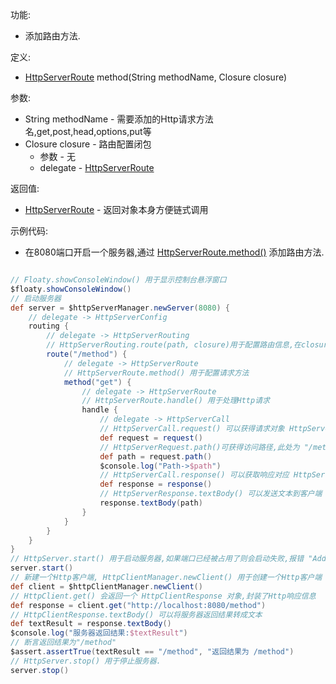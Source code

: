 功能:

+ 添加路由方法.

定义:

+ [HttpServerRoute](/API/Network/HttpServer/HttpServerRoute/README.md) method(String methodName,
  Closure closure)

参数:

+ String methodName - 需要添加的Http请求方法名,get,post,head,options,put等
+ Closure closure - 路由配置闭包
    + 参数 - 无
    + delegate - [HttpServerRoute](/API/Network/HttpServer/HttpServerRoute/README.md)

返回值:

+ [HttpServerRoute](/API/Network/HttpServer/HttpServerRoute/README.md) - 返回对象本身方便链式调用

示例代码:

+ 在8080端口开启一个服务器,通过
  [HttpServerRoute.method()](/API/Network/HttpServer/HttpServerRoute/README.md?id=method)
  添加路由方法.

```groovy

// Floaty.showConsoleWindow() 用于显示控制台悬浮窗口
$floaty.showConsoleWindow()
// 启动服务器
def server = $httpServerManager.newServer(8080) {
    // delegate -> HttpServerConfig
    routing {
        // delegate -> HttpServerRouting
        // HttpServerRouting.route(path, closure)用于配置路由信息,在closure闭包可继续通过HttpServerRoute.route(path, closure)配置路由,或者通过HttpServerRoute.get(path, closure),HttpServerRoute.post(path, closure)等配置路由
        route("/method") {
            // delegate -> HttpServerRoute
            // HttpServerRoute.method() 用于配置请求方法
            method("get") {
                // delegate -> HttpServerRoute 
                // HttpServerRoute.handle() 用于处理Http请求
                handle {
                    // delegate -> HttpServerCall 
                    // HttpServerCall.request() 可以获得请求对象 HttpServerRequest 
                    def request = request()
                    // HttpServerRequest.path()可获得访问路径,此处为 "/method"
                    def path = request.path()
                    $console.log("Path->$path")
                    // HttpServerCall.response() 可以获取响应对应 HttpServerResponse
                    def response = response()
                    // HttpServerResponse.textBody() 可以发送文本到客户端
                    response.textBody(path)
                }
            }
        }
    }
}
// HttpServer.start() 用于启动服务器,如果端口已经被占用了则会启动失败,报错 "Address already in use"
server.start()
// 新建一个Http客户端, HttpClientManager.newClient() 用于创建一个Http客户端
def client = $httpClientManager.newClient()
// HttpClient.get() 会返回一个 HttpClientResponse 对象,封装了Http响应信息
def response = client.get("http://localhost:8080/method")
// HttpClientResponse.textBody() 可以将服务器返回结果转成文本
def textResult = response.textBody()
$console.log("服务器返回结果:$textResult")
// 断言返回结果为"/method"
$assert.assertTrue(textResult == "/method", "返回结果为 /method")
// HttpServer.stop() 用于停止服务器.
server.stop()
```